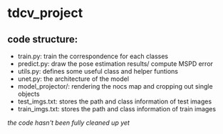 # tdcv_project

## code structure:
 - train.py: train the correspondence for each classes
 - predict.py: draw the pose estimation results/ compute MSPD error
 - utils.py: defines some useful class and helper funtions
 - unet.py: the architecture of the model
 - model_projector/: rendering the nocs map and cropping out single objects
 - test_imgs.txt: stores the path and class information of test images
 - train_imgs.txt: stores the path and class information of train images
 
*the code hasn't been fully cleaned up yet*

